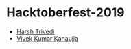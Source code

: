 # Hacktoberfest-2019

* [Harsh Trivedi](https://harsh98trivedi.github.io)
* [Vivek Kumar Kanaujia](https://github.com/vivekaris)
